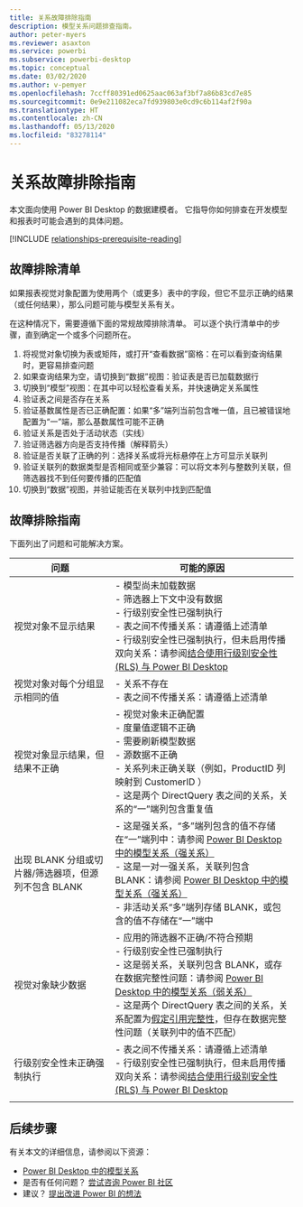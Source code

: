 ```yaml
---
title: 关系故障排除指南
description: 模型关系问题排查指南。
author: peter-myers
ms.reviewer: asaxton
ms.service: powerbi
ms.subservice: powerbi-desktop
ms.topic: conceptual
ms.date: 03/02/2020
ms.author: v-pemyer
ms.openlocfilehash: 7ccff80391ed0625aac063af3bf7a86b83cd7e85
ms.sourcegitcommit: 0e9e211082eca7fd939803e0cd9c6b114af2f90a
ms.translationtype: HT
ms.contentlocale: zh-CN
ms.lasthandoff: 05/13/2020
ms.locfileid: "83278114"
---
```

# <a name="relationship-troubleshooting-guidance"></a>关系故障排除指南

本文面向使用 Power BI Desktop 的数据建模者。 它指导你如何排查在开发模型和报表时可能会遇到的具体问题。

[!INCLUDE [relationships-prerequisite-reading](includes/relationships-prerequisite-reading.md)]

## <a name="troubleshooting-checklist"></a>故障排除清单

如果报表视觉对象配置为使用两个（或更多）表中的字段，但它不显示正确的结果（或任何结果），那么问题可能与模型关系有关。

在这种情况下，需要遵循下面的常规故障排除清单。 可以逐个执行清单中的步骤，直到确定一个或多个问题所在。

1. 将视觉对象切换为表或矩阵，或打开“查看数据”窗格：在可以看到查询结果时，更容易排查问题
1. 如果查询结果为空，请切换到“数据”视图：验证表是否已加载数据行
1. 切换到“模型”视图：在其中可以轻松查看关系，并快速确定关系属性
1. 验证表之间是否存在关系
1. 验证基数属性是否已正确配置：如果“多”端列当前包含唯一值，且已被错误地配置为“一”端，那么基数属性可能不正确
1. 验证关系是否处于活动状态（实线）
1. 验证筛选器方向是否支持传播（解释箭头）
1. 验证是否关联了正确的列：选择关系或将光标悬停在上方可显示关联列
1. 验证关联列的数据类型是否相同或至少兼容：可以将文本列与整数列关联，但筛选器找不到任何要传播的匹配值
1. 切换到“数据”视图，并验证能否在关联列中找到匹配值

## <a name="troubleshooting-guide"></a>故障排除指南

下面列出了问题和可能解决方案。

|问题|可能的原因|
|---------|---------|
|视觉对象不显示结果|- 模型尚未加载数据<br />- 筛选器上下文中没有数据<br />- 行级别安全性已强制执行<br />- 表之间不传播关系：请遵循上述清单 <br />- 行级别安全性已强制执行，但未启用传播双向关系：请参阅[结合使用行级别安全性 (RLS) 与 Power BI Desktop](../create-reports/desktop-rls.md)|
|视觉对象对每个分组显示相同的值 |- 关系不存在<br />- 表之间不传播关系：请遵循上述清单 |
|视觉对象显示结果，但结果不正确|- 视觉对象未正确配置<br />- 度量值逻辑不正确<br />- 需要刷新模型数据<br />- 源数据不正确<br />- 关系列未正确关联（例如，ProductID  列映射到 CustomerID  ）<br />- 这是两个 DirectQuery 表之间的关系，关系的“一”端列包含重复值|
|出现 BLANK 分组或切片器/筛选器项，但源列不包含 BLANK|- 这是强关系，“多”端列包含的值不存储在“一”端列中：请参阅 [Power BI Desktop 中的模型关系（强关系）](../transform-model/desktop-relationships-understand.md#strong-relationships)<br />- 这是一对一强关系，关联列包含 BLANK：请参阅 [Power BI Desktop 中的模型关系（强关系）](../transform-model/desktop-relationships-understand.md#strong-relationships)<br />- 非活动关系“多”端列存储 BLANK，或包含的值不存储在“一”端中|
|视觉对象缺少数据|- 应用的筛选器不正确/不符合预期<br />- 行级别安全性已强制执行<br />- 这是弱关系，关联列包含 BLANK，或存在数据完整性问题：请参阅 [Power BI Desktop 中的模型关系（弱关系）](../transform-model/desktop-relationships-understand.md#weak-relationships)<br />- 这是两个 DirectQuery 表之间的关系，关系配置为[假定引用完整性](../transform-model/desktop-relationships-understand.md#assume-referential-integrity)，但存在数据完整性问题（关联列中的值不匹配）|
|行级别安全性未正确强制执行|- 表之间不传播关系：请遵循上述清单 <br />- 行级别安全性已强制执行，但未启用传播双向关系：请参阅[结合使用行级别安全性 (RLS) 与 Power BI Desktop](../create-reports/desktop-rls.md)|
|||

## <a name="next-steps"></a>后续步骤

有关本文的详细信息，请参阅以下资源：

- [Power BI Desktop 中的模型关系](../transform-model/desktop-relationships-understand.md)
- 是否有任何问题？ [尝试咨询 Power BI 社区](https://community.powerbi.com/)
- 建议？ [提出改进 Power BI 的想法](https://ideas.powerbi.com/)

